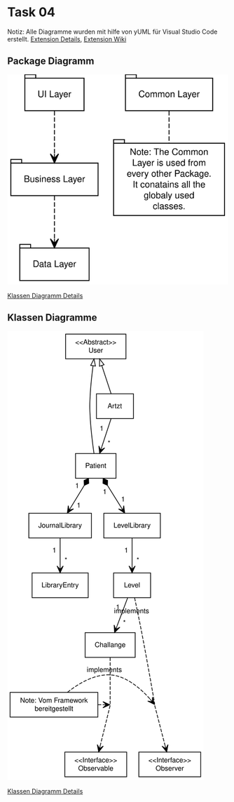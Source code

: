 # Task 04

Notiz: Alle Diagramme wurden mit hilfe von yUML für Visual Studio Code erstellt. [Extension Details](https://marketplace.visualstudio.com/items?itemName=JaimeOlivares.yuml), [Extension Wiki](https://github.com/jaime-olivares/vscode-yuml/wiki)

## Package Diagramm

![Package Diagramm](./PackageDiagramm/PackageDiagramm.svg)

[Klassen Diagramm Details](./PackageDiagramm/PackageDiagramm.md)

## Klassen Diagramme

![Klass Diagramm](./ClassDiagramms/Full.svg)

[Klassen Diagramm Details](./ClassDiagramms/ClassDiagramm.md)